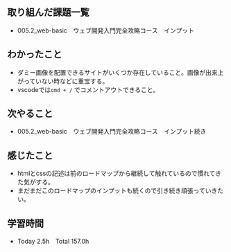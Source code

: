 ## 取り組んだ課題一覧  
- 005.2_web-basic　ウェブ開発入門完全攻略コース　インプット
## わかったこと
- ダミー画像を配置できるサイトがいくつか存在していること。画像が出来上がっていない時などに重宝する。
- vscodeでは`cmd + /` でコメントアウトできること。
## 次やること  
- 005.2_web-basic　ウェブ開発入門完全攻略コース　インプット続き
## 感じたこと  
- htmlとcssの記述は前のロードマップから継続して触れているので慣れてきた気がする。
- まだまだこのロードマップのインプットも続くので引き続き頑張っていきたい。
## 学習時間  
- Today 2.5h　Total 157.0h
